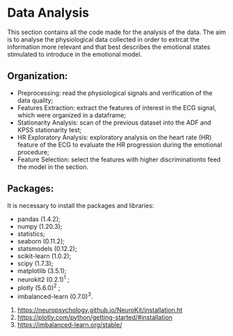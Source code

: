 # Data Analysis

This section contains all the code made for the analysis of the data. The aim is to analyse the physiological data collected in order to extrcat the information more relevant and that best describes the emotional states stimulated to introduce in the emotional model.

##  Organization:

- Preprocessing: read the physiological signals and verification of the data quality;
- Features Extraction: extract the features of interest in the ECG signal, which were organized in a dataframe;
- Stationarity Analysis: scan of the previous dataset into the ADF and KPSS stationarity test;
- HR Exploratory Analysis: exploratory analysis on the heart rate (HR) feature of the ECG to evaluate the HR progression during the emotional procedure;
- Feature Selection: select the features with higher discriminationto feed the model in the section.



## **Packages**:

It is necessary to install the packages and libraries:
- pandas (1.4.2);
- numpy (1.20.3);
- statistics;
- seaborn (0.11.2);
- statsmodels (0.12.2);
- scikit-learn (1.0.2);
- scipy (1.7.3);
- matplotlib (3.5.1);
- neurokit2 (0.2.1)<sup>1</sup> ; 
- plotly (5.6.0)<sup>2</sup> ; 
- imbalanced-learn (0.7.0)<sup>3</sup>. 

1. https://neuropsychology.github.io/NeuroKit/installation.ht
2. https://plotly.com/python/getting-started/#installation
3. https://imbalanced-learn.org/stable/




